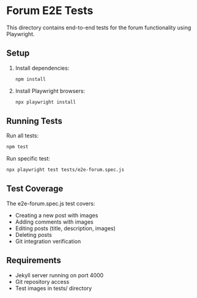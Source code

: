 # Forum E2E Tests

This directory contains end-to-end tests for the forum functionality using Playwright.

## Setup

1. Install dependencies:
   ```bash
   npm install
   ```

2. Install Playwright browsers:
   ```bash
   npx playwright install
   ```

## Running Tests

Run all tests:
```bash
npm test
```

Run specific test:
```bash
npx playwright test tests/e2e-forum.spec.js
```

## Test Coverage

The e2e-forum.spec.js test covers:
- Creating a new post with images
- Adding comments with images
- Editing posts (title, description, images)
- Deleting posts
- Git integration verification

## Requirements

- Jekyll server running on port 4000
- Git repository access
- Test images in tests/ directory

